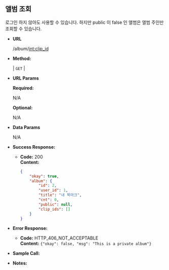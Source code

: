 **앨범 조회**
----
  로그인 하지 않아도 사용할 수 있습니다.
  하지만 public 이 false 인 앨범은 앨범 주인만 조회할 수 있습니다.

* **URL**

  /album/<int:clip_id>

* **Method:**

  | `GET` |
  
*  **URL Params**

   **Required:**
 
   N/A

   **Optional:**
 
   N/A

* **Data Params**

   N/A
  

* **Success Response:**
  
  * **Code:** 200 <br />
    **Content:** 
    ```json
    {
        "okay": true,
        "album": {
            "id": 2,
            "user_id": 1,
            "title": "내 북마크",
            "cnt": 0,
            "public": null,
            "clip_ids": []
        }
    }
    ```
 
* **Error Response:**

  * **Code:** HTTP_406_NOT_ACCEPTABLE <br />
    **Content:** `{"okay": false, "msg": "This is a private album"}`


* **Sample Call:**


* **Notes:**

